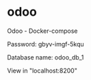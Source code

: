 # odoo
Odoo - Docker-compose

Password: gbyv-imgf-5kqu

Database name: odoo_db_1

View in "localhost:8200"
